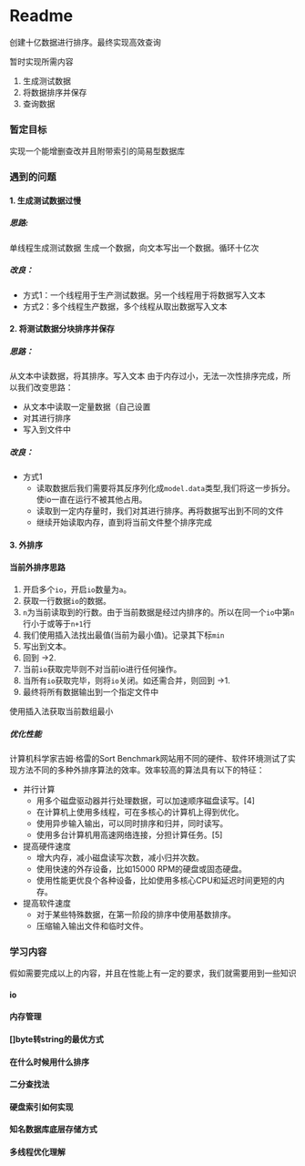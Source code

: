 # Readme
创建十亿数据进行排序。最终实现高效查询

暂时实现所需内容
1. 生成测试数据
2. 将数据排序并保存
3. 查询数据

### 暂定目标
实现一个能增删查改并且附带索引的简易型数据库

### 遇到的问题
#### 1. 生成测试数据过慢
##### 思路:
单线程生成测试数据
生成一个数据，向文本写出一个数据。循环十亿次

##### 改良：
- 方式1：一个线程用于生产测试数据。另一个线程用于将数据写入文本
- 方式2：多个线程生产数据，多个线程从取出数据写入文本

#### 2. 将测试数据分块排序并保存
##### 思路：
从文本中读数据，将其排序。写入文本
由于内存过小，无法一次性排序完成，所以我们改变思路：
- 从文本中读取一定量数据（自己设置
- 对其进行排序
- 写入到文件中
##### 改良：
- 方式1
    - 读取数据后我们需要将其反序列化成`model.data`类型,我们将这一步拆分。使io一直在运行不被其他占用。
    - 读取到一定内存量时，我们对其进行排序。再将数据写出到不同的文件
    - 继续开始读取内存，直到将当前文件整个排序完成

#### 3. 外排序
#### 当前外排序思路
1. 开启多个`io`，开启`io`数量为`a`。
2. 获取一行数据`io`的数据。
3. `n`为当前读取到的行数。由于当前数据是经过内排序的。所以在同一个`io`中第`n`行小于或等于`n+1`行
4. 我们使用插入法找出最值(当前为最小值)。记录其下标`min`
5. 写出到文本。
6. 回到 ->2.
7. 当前`io`获取完毕则不对当前io进行任何操作。
8. 当所有`io`获取完毕，则将`io`关闭。如还需合并，则回到 ->1.
9. 最终将所有数据输出到一个指定文件中



使用插入法获取当前数组最小
##### 优化性能
计算机科学家吉姆·格雷的Sort Benchmark网站用不同的硬件、软件环境测试了实现方法不同的多种外排序算法的效率。效率较高的算法具有以下的特征：

- 并行计算
    - 用多个磁盘驱动器并行处理数据，可以加速顺序磁盘读写。[4]
    - 在计算机上使用多线程，可在多核心的计算机上得到优化。
    - 使用异步输入输出，可以同时排序和归并，同时读写。
    - 使用多台计算机用高速网络连接，分担计算任务。[5]
- 提高硬件速度
    - 增大内存，减小磁盘读写次数，减小归并次数。
    - 使用快速的外存设备，比如15000 RPM的硬盘或固态硬盘。
    - 使用性能更优良个各种设备，比如使用多核心CPU和延迟时间更短的内存。
- 提高软件速度
    - 对于某些特殊数据，在第一阶段的排序中使用基数排序。
    - 压缩输入输出文件和临时文件。

### 学习内容
假如需要完成以上的内容，并且在性能上有一定的要求，我们就需要用到一些知识

#### io
#### 内存管理
#### []byte转string的最优方式
#### 在什么时候用什么排序
#### 二分查找法
#### 硬盘索引如何实现
#### 知名数据库底层存储方式
#### 多线程优化理解
